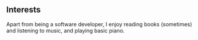 <div class="resume-section-content col-md-9">
    <h2 class="mb-5">Interests</h2>
    <p>Apart from being a software developer, I enjoy reading books (sometimes) and listening to music, and playing basic piano.</p>
    <p class="mb-0"></p>
</div>